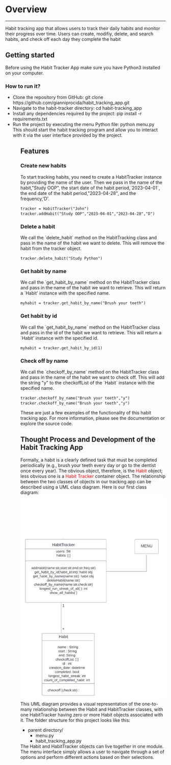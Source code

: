 <!DOCTYPE html>
<html lang="en">
<head>
    <meta charset="UTF-8">
</head>
<body>
<h1>Overview</h1>
<hr>
<p>Habit tracking app that allows users to track their daily habits and 
      monitor their progress over time. Users can create, modifiy, delete, and search habits, and check off each day
    they complete the habit</a></p>
<h2>Getting started</h2>

Before using the Habit Tracker App make sure you have Python3 installed on your computer.
<h3>How to run it?</h3>
     <ul>
      <li>Clone the repository from GitHub: git clone https://github.com/gianniprocida/habit_tracking_app.git</li>
      <li>Navigate to the habit-tracker directory: cd habit-tracking_app</li>
      <li>Install any dependencies required by the project: pip install -r requirements.txt</li>
      <li>Run the project by executing the menu Python file: python menu.py</li>
      This should start the habit tracking program and allow you to interact with it via the user interface provided by the project.
    <ul>
<h2>Features</h2>
<h3>Create new habits</h3>
To start tracking habits, you need to create a HabitTracker instance by providing the name of the user. Then we pass in the name of the habit,"Study OOP", the start date of the habit period,`2023-04-01`, the end date of the habit period,"2023-04-28", and the frequency,'D'.

```
tracker = HabitTracker("John")
tracker.addHabit("Study OOP","2023-04-01","2023-04-28","D")
```

<h3>Delete a habit</h3>
We call the `delete_habit` method on the HabitTracking class and pass in the name of the habit we want to delete.
This will remove the habit from the tracker object.

```
tracker.delete_habit("Study Python")
```

<h3>Get habit by name</h3>
We call the `get_habit_by_name` method on the HabitTracker class and pass in the 
name of the habit we want to retrieve. This will return a `Habit' instance with the specified name.

```
myhabit = tracker.get_habit_by_name("Brush your teeth")
```

<h3>Get habit by id</h3>
We call the `get_habit_by_name` method on the HabitTracker class and pass in the id of
the habit we want to retrieve. This will return a `Habit' instance with the specified id.

```
myhabit = tracker.get_habit_by_id(1)
```

<h3>Check off by name</h3>
We call the `checkoff_by_name` method on the HabitTracker class and pass in the name of the habit we want to check off. This 
will add the string "y" to the checkoffList of the `Habit` instance with the specified name.

```
tracker.checkoff_by_name("Brush your teeth","y")
tracker.checkoff_by_name("Brush your teeth","y")
```
These are just a few examples of the functionality of this habit tracking app. 
For more information, please see the documentation or explore the source code.
<h2>Thought Process and Development of the Habit Tracking App</h2>
Formally, a habit is a clearly defined task that must be completed periodically 
(e.g., brush your teeth every day or go to the dentist once every year). 
The obvious object, therefore, is the <span style="color: red;">Habit</span> object; less obvious one is 
a <span style="color: red;">Habit Tracker</span> container object. The relationship between the 
two classes of objects in our tracking app can be described using a UML class diagram. Here is our 
first class diagram:
<img src="uml_diagr.png" alt="Description of the image">
This UML diagram provides a visual representation of the one-to-many relationship between 
the Habit and HabitTracker classes, with one HabitTracker having zero or more Habit objects associated 
with it. The folder structure for this project looks like this:
 <ul>
  <li>parent directory/
    <ul>
      <li>menu.py</li>
      <li>habit_tracking_app.py</li>
    </ul>
  </li>
</ul>
The Habit and HabitTracker objects can live together in one module. The menu interface simply allows a user to navigate through a set of options and perform different actions based on their selections.
</body>
